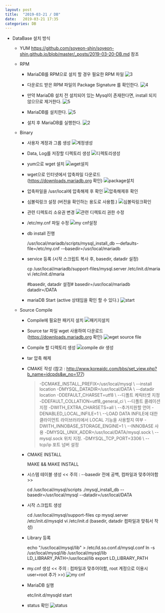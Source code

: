 ```yaml
---
layout: post
title:  "2019-03-21 / DB"
date:   2019-03-21 17:35
categories: DB
---
```


- 	DataBase 설치 방식

	- YUM
		https://github.com/soyeon-shin/soyeon-shin.github.io/blob/master/_posts/2019-03-20-DB.md  참조
     
	- RPM
		- MariaDB를 RPM으로 설치 할 경우 필요한 RPM 파일
![3](https://user-images.githubusercontent.com/48667798/54741536-27081f00-4c02-11e9-8a30-0fd19706a490.JPG)

		- 다운로드 받은 RPM 파일의 Package Signature 를 확인한다.
![4](https://user-images.githubusercontent.com/48667798/54741537-27a0b580-4c02-11e9-9c6e-5feb87ab7056.JPG)
		- 만약 MariaDB 설치 전 설치되어 있는 Mysql이 존재한다면, install 되지 않으므로 제거한다.
![5](https://user-images.githubusercontent.com/48667798/54741538-27a0b580-4c02-11e9-8ed3-d0a391c16e95.JPG)
		- MariaDB를 설치한다.
![5](https://user-images.githubusercontent.com/48667798/54741538-27a0b580-4c02-11e9-8ed3-d0a391c16e95.JPG)

		- 설치 후 MariaDB를 실행한다.
![2](https://user-images.githubusercontent.com/48667798/54741535-27081f00-4c02-11e9-990f-b6a077ef235a.JPG)

	- Binary
		- 사용자 계정과 그룹 생성
![계정생성](https://user-images.githubusercontent.com/48667798/54962859-d7cb4100-4fa9-11e9-8e0e-f0cee7a4f678.JPG)
		
		- Data, Log를 저장할 디렉토리 생성
![디렉토리생성](https://user-images.githubusercontent.com/48667798/54962891-f7fb0000-4fa9-11e9-88c5-b097e2c2c314.JPG)
		
		- yum으로 wget 설치
![wget설치](https://user-images.githubusercontent.com/48667798/54962926-1a8d1900-4faa-11e9-8c2a-825c8e3a3167.JPG)
		
		- wget으로 인터넷에서 압축파일 다운로드 (https://downloads.mariadb.org 확인)
![package설치](https://user-images.githubusercontent.com/48667798/54962928-1b25af80-4faa-11e9-821c-ef9a886453e3.JPG)

		- 압축파일을 /usr/local에 압축해제 후 확인
![압축해제후 확인](https://user-images.githubusercontent.com/48667798/54963032-88394500-4faa-11e9-87d5-22e4a8f5cd9f.JPG)		
		
		- 심볼릭링크 설정 (버전을 확인하는 용도로 사용함.)
![심볼릭링크확인](https://user-images.githubusercontent.com/48667798/54963033-88394500-4faa-11e9-8173-bc63316bda23.JPG)
		
		- 관련 디렉토리 소유권 변경
![관련 디렉토리 권한 수정](https://user-images.githubusercontent.com/48667798/54963064-b28b0280-4faa-11e9-9172-245fb0133403.JPG)

		- /etc/my.cnf 파일 수정
![my cnf설정](https://user-images.githubusercontent.com/48667798/54964359-80c86a80-4faf-11e9-85c8-038005369379.JPG)	

		- db install 진행
		
			/usr/local/mariadb/scripts/mysql_install_db –-defaults-file=/etc/my.cnf -–basedir=/usr/local/mariadb 
			
		- service 등록 (시작 스크립트 복사 후, basedir, datadir 설정)

			cp /usr/local/mariadb/support-files/mysql.server /etc/init.d/maria
			vi /etc/init.d/maria

			#basedir, datadir 설정#
			basedir=/usr/local/mariadb
			datadir=/DATA
		
		- mariaDB Start (active 상태임을 확인  할 수 있다.)
![start](https://user-images.githubusercontent.com/48667798/54972811-900be000-4fd0-11e9-847b-a6e138c041f8.JPG)	


	- Source Compile
		
		- Compile에 필요한 패키지 설치
![패키지설치](https://user-images.githubusercontent.com/48667798/55058485-6ecdf100-50af-11e9-9f47-d9d724978c4d.JPG)

		- Source tar 파일 wget 사용하여 다운로드 (https://downloads.mariadb.org 확인)
![wget source file](https://user-images.githubusercontent.com/48667798/55058483-6e355a80-50af-11e9-8edf-c7c38ac171aa.JPG)

		- Compile 할 디렉토리 생성
![compile dir 생성](https://user-images.githubusercontent.com/48667798/55058481-6e355a80-50af-11e9-9ba8-3198bc47697c.JPG)		

		- tar 압축 해제

		- CMAKE 작성 (참고 : http://www.koreaidc.com/bbs/set_view.php?b_name=idcpds&w_no=177)
		
			>-DCMAKE_INSTALL_PREFIX=/usr/local/mysql \	--install location
			>-DMYSQL_DATADIR=/usr/local/DATA \		--datadir location
			>-DDEFAULT_CHARSET=utf8 \			--디폴트 케릭터셋 지정
			>-DDEFAULT_COLLATION=utf8_general_ci \		--디폴트 콜레이션 지정
			>-DWITH_EXTRA_CHARSETS=all \			--추가지원할 언어
			>-DENABLED_LOCAL_INFILE=1 \			--LOAD DATA INFILE에 대한 클라이언트 라이브러리에서 
									  LOCAL 기능을 사용할지 여부
			>-DWITH_INNOBASE_STORAGE_ENGINE=1 \		--INNOBASE 사용
			>-DMYSQL_UNIX_ADDR=/usr/local/DATA/mysql.sock \	--mysql.sock 위치 지정.
			>-DMYSQL_TCP_PORT=3306 \			--tcp/ip 포트 넘버 설정
			
		
		- CMAKE INSTALL
			
			MAKE && MAKE INSTALL
			
		- 시스템 테이블 생성 << 주의 : --basedir 전에 공백, 컴파일과 맞추어야함 >>
		
			cd /usr/local/mysql/scripts
			./mysql_install_db --basedir=/usr/local/mysql --datadir=/usr/local/DATA
			
		
		-  시작 스크립트 생성 
			
			 cd /usr/local/mysql/support-files
			 cp mysql.server /etc/init.d/mysqld
			 vi /etc/init.d (basedir, datadir 컴파일과 맞춰서 작성)
			
		- Library 등록
		
			 echo "/usr/local/mysql/lib" > /etc/ld.so.conf.d/mysql.conf
			 ln -s /usr/local/mysql/lib /usr/local/mysql/lib
			 LD_LIBRARY_PATH=/usr/local/lib
			 export LD_LIBRARY_PATH
			
		- my.cnf 생성 << 주의 : 컴파일과 맞추어야함, root 계정으로 이용시 user=root 추가 >>)
![my cnf](https://user-images.githubusercontent.com/48667798/55122870-db92cb00-5143-11e9-81ee-c205eda86424.JPG)
		
		- MariaDB 실행
		
			 etc/init.d/mysqld start
			
		- status 확인
![status](https://user-images.githubusercontent.com/48667798/55058482-6e355a80-50af-11e9-8ff8-afda05ab7346.JPG)			
